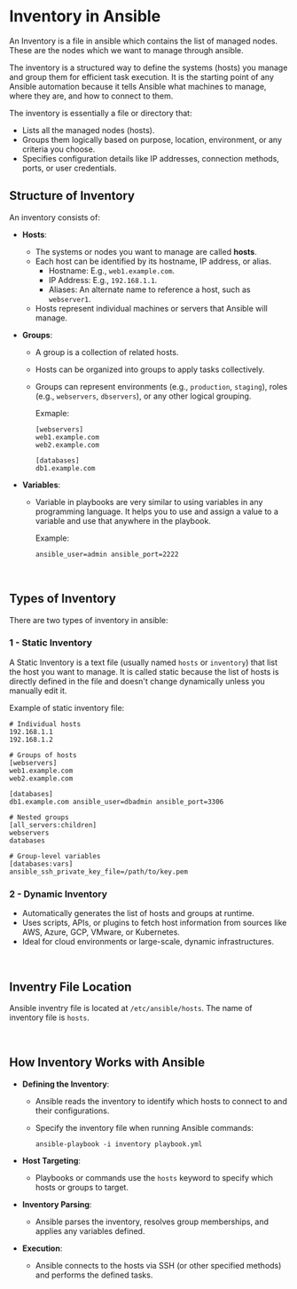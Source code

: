 # Inventory in Ansible

An Inventory is a file in ansible which contains the list of managed nodes. These are the nodes which we want to manage through ansible.

The inventory is a structured way to define the systems (hosts) you manage and group them for efficient task execution. It is the starting point of any Ansible automation because it tells Ansible what machines to manage, where they are, and how to connect to them.


The inventory is essentially a file or directory that:
- Lists all the managed nodes (hosts).
- Groups them logically based on purpose, location, environment, or any criteria you choose.
- Specifies configuration details like IP addresses, connection methods, ports, or user credentials.

## Structure of Inventory

An inventory consists of:

- **Hosts**:
  - The systems or nodes you want to manage are called **hosts**.
  - Each host can be identified by its hostname, IP address, or alias.
    - Hostname: E.g., ```web1.example.com```.
    - IP Address: E.g., ```192.168.1.1```.
    - Aliases: An alternate name to reference a host, such as ```webserver1```.
  - Hosts represent individual machines or servers that Ansible will manage.

- **Groups**:
  - A group is a collection of related hosts.
  - Hosts can be organized into groups to apply tasks collectively.
  - Groups can represent environments (e.g., ```production```, ```staging```), roles (e.g., ```webservers```, ```dbservers```), or any other logical grouping.

    Exmaple:
    
    ```
    [webservers]
    web1.example.com
    web2.example.com

    [databases]
    db1.example.com
    ```

- **Variables**:
  - Variable in playbooks are very similar to using variables in any programming language. It helps you to use and assign a value to a variable and use that anywhere in the playbook.

    Example:

    ```
    ansible_user=admin ansible_port=2222
    ```
<br>

## Types of Inventory

There are two types of inventory in ansible:

### 1 - Static Inventory

A Static Inventory is a text file (usually named ```hosts``` or ```inventory```) that list the host you want to manage. It is called static because the list of hosts is directly defined in the file and doesn't change dynamically unless you manually edit it.

Example of static inventory file:

```
# Individual hosts
192.168.1.1
192.168.1.2

# Groups of hosts
[webservers]
web1.example.com
web2.example.com

[databases]
db1.example.com ansible_user=dbadmin ansible_port=3306

# Nested groups
[all_servers:children]
webservers
databases

# Group-level variables
[databases:vars]
ansible_ssh_private_key_file=/path/to/key.pem
```

### 2 - Dynamic Inventory

- Automatically generates the list of hosts and groups at runtime.
- Uses scripts, APIs, or plugins to fetch host information from sources like AWS, Azure, GCP, VMware, or Kubernetes.
- Ideal for cloud environments or large-scale, dynamic infrastructures.

<br>

## Inventry File Location

Ansible inventry file is located at ```/etc/ansible/hosts```. The name of inventory file is ```hosts```.

<br>

## How Inventory Works with Ansible

- **Defining the Inventory**:

  - Ansible reads the inventory to identify which hosts to connect to and their configurations.
  - Specify the inventory file when running Ansible commands:

    ```
    ansible-playbook -i inventory playbook.yml
    ```

- **Host Targeting**:

  - Playbooks or commands use the ```hosts``` keyword to specify which hosts or groups to target.

- **Inventory Parsing**:

  - Ansible parses the inventory, resolves group memberships, and applies any variables defined.

- **Execution**:

  - Ansible connects to the hosts via SSH (or other specified methods) and performs the defined tasks.
